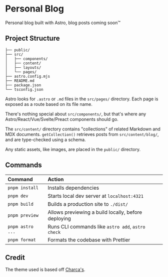 # Personal Blog

Personal blog built with Astro, blog posts coming soon™

## Project Structure

```text
├── public/
├── src/
│   ├── components/
│   ├── content/
│   ├── layouts/
│   └── pages/
├── astro.config.mjs
├── README.md
├── package.json
└── tsconfig.json
```

Astro looks for `.astro` or `.md` files in the `src/pages/` directory. Each page is exposed as a route based on its file name.

There's nothing special about `src/components/`, but that's where any Astro/React/Vue/Svelte/Preact components should go.

The `src/content/` directory contains "collections" of related Markdown and MDX documents. `getCollection()` retrieves posts from `src/content/blog/`, and are type-checked using a schema.

Any static assets, like images, are placed in the `public/` directory.

## Commands

| Command          | Action                                              |
| :--------------- | :-------------------------------------------------- |
| `pnpm install`   | Installs dependencies                               |
| `pnpm dev`       | Starts local dev server at `localhost:4321`         |
| `pnpm build`     | Builds a production site to `./dist/`               |
| `pnpm preview`   | Allows previewing a build locally, before deploying |
| `pnpm astro ...` | Runs CLI commands like `astro add`, `astro check`   |
| `pnpm format`    | Formats the codebase with Prettier                  |

## Credit

The theme used is based off [Charca's](https://github.com/Charca/astro-blog-template).

